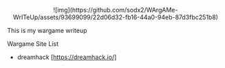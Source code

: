 <p align="center">
![img](https://github.com/sodx2/WArgAMe-WrITeUp/assets/93699099/22d06d32-fb16-44a0-94eb-87d3fbc251b8)
</p>

This is my wargame writeup 

Wargame Site List

* dreamhack [https://dreamhack.io/]

